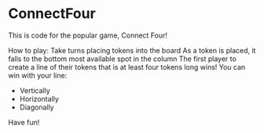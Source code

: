 # ConnectFour
This is code for the popular game, Connect Four!

How to play:
Take turns placing tokens into the board
As a token is placed, it falls to the bottom most available spot in the column
The first player to create a line of their tokens that is at least four tokens long wins!
You can win with your line:
  - Vertically
  - Horizontally
  - Diagonally
  
Have fun!
